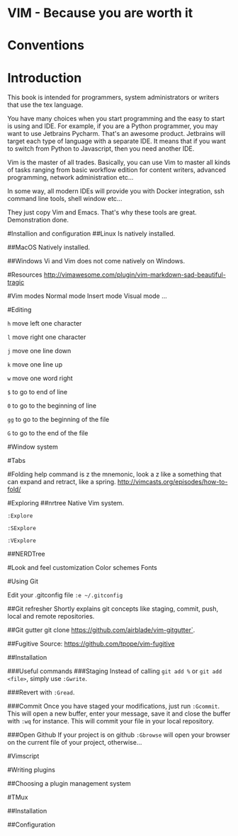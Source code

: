 # VIM - Because you are worth it

# Conventions

# Introduction
This book is intended for programmers, system administrators or writers
that use the tex language.

You have many choices when you start programming and the easy to start
is using and IDE. For example, if you are a Python programmer, you
may want to use Jetbrains Pycharm. That's an awesome product. 
Jetbrains will target each type of language with a separate IDE. It means
that if you want to switch from Python to Javascript, then you need another
IDE.

Vim is the master of all trades. Basically, you can use Vim to master all kinds
of tasks ranging from basic workflow edition for content writers,
advanced programming, network administration etc...

In some way, all modern IDEs will provide you with Docker integration, ssh
command line tools, shell window etc...

They just copy Vim and Emacs. That's why these tools are great. Demonstration done.


#Installion and configuration
##Linux
Is natively installed.

##MacOS
Natively installed.

##Windows
Vi and Vim does not come natively on Windows.

#Resources
http://vimawesome.com/plugin/vim-markdown-sad-beautiful-tragic

#Vim modes
Normal mode
Insert mode
Visual mode
...

#Editing

`h` move left one character

`l` move right one character

`j` move one line down

`k` move one line up

`w` move one word right

`$` to go to end of line

`0` to go to the beginning of line

`gg` to go to the beginning of the file

`G` to go to the end of the file

#Window system

#Tabs

#Folding
help
command is z
the mnemonic, look a z like a something that can expand and retract, like
a spring.
http://vimcasts.org/episodes/how-to-fold/

#Exploring
##nrtree
Native Vim system.

`:Explore`

`:SExplore`

`:VExplore`

##NERDTree

#Look and feel customization
Color schemes
Fonts

#Using Git

Edit your .gitconfig file
`:e ~/.gitconfig`

##Git refresher
Shortly explains git concepts like staging, commit, push, local and remote
repositories.

##Git gutter
git clone https://github.com/airblade/vim-gitgutter`.

##Fugitive
Source: https://github.com/tpope/vim-fugitive

##Installation

###Useful commands
###Staging 
Instead of calling `git add %` or `git add <file>`, simply use `:Gwrite`.

###Revert 
with `:Gread`.

###Commit
Once you have staged your modifications, just run `:Gcommit`.
This will open a new buffer, enter your message, save it and close the buffer
with `:wq` for instance. This will commit your file in your local repository.

###Open Github
If your project is on github `:Gbrowse` will open your browser on the current 
file of your project, otherwise...

#Vimscript

#Writing plugins

##Choosing a plugin management system

#TMux

##Installation

##Configuration

